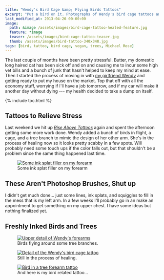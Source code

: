 ```yaml
---
title: "Wendy's Bird Cage &amp; Flying Birds Tattoos"
excerpt: "Put a bird on it. Photographs of Wendy's bird cage tattoos and some ink splat trees on my arms."
last_modified_at: 2013-04-26 00:00:00
image: 
  path: &image /assets/images/bird-cage-tattoo-healed-feature.jpg
  feature: *image
  teaser: /assets/images/bird-cage-tattoo-teaser.jpg
  thumb: /assets/images/bird-tattoo-340x340.jpg
tags: [bird, tattoo, bird cage, vegan, trees, Michael Rose]
---
```


The last couple of months have been pretty stressful. Butter, my domestic long haired cat has been sick off and on and causing me to incur some high vet bills and a bunch of junk that hasn't helped to keep my mind at ease. Then I started the process of moving in with [my girlfriend Wendy](https://2littlerosebuds.com/) and getting ready to put my house on the market. Top that off with all the economy stuff, worrying if I'll have a job tomorrow, and if my car will make it another day without dying --- my health decided to take a dump on itself.

{% include toc.html %}

## Tattoos to Relieve Stress

Last weekend we hit up [*Rise Above Tattoos*](http://myspace.com/riseabovetattoo) again and spent the afternoon getting some more work done. Wendy added a bunch of birds in flight, a cage, and a tree branch to mimic the design of her other arm. She's in the process of healing now so it looks pretty scabby in a few spots. Will probably need some touch ups if the color falls out, but that shouldn't be a problem since the same thing happened last time.

<figure>
    <a href="http://www.flickr.com/photos/michael_knows/sets/72157605004332974/" title="Flickr photoset of my all my tattoos"><img src="{{ site.url }}/assets/images/hair-pull-heart-tattoo-m.jpg" alt="Some ink splat filler on my forearm" /></a>
    <figcaption>Some ink splat filler on my forearm</figcaption>
</figure>

## These Aren't Photoshop Brushes, Shut up

I didn't get much done... just some lines, ink splats, and squiggles to fill in the mess that is my left arm. In a few weeks I'll probably go in an make an appointment to get something on my upper chest. I have some ideas but nothing finalized yet.

## Freshly Inked Birds and Trees

<figure>        
    <a title="Vegan tattoo and birds flying around some tree branches" href="{{ site.url }}/assets/images/bird-cage-tattoo-upper.jpg"><img src="{{ site.url }}/assets/images/bird-cage-tattoo-upper.jpg" alt="Upper detail of Wendy's forearms" /></a>
    <figcaption>Birds flying around some tree branches.</figcaption>
</figure>

<figure>    
    <a title="Birds breaking free, a key, and a lock." href="{{ site.url }}/assets/images/bird-cage-tattoo-lower.jpg"><img src="{{ site.url }}/assets/images/bird-cage-tattoo-lower.jpg" alt="Detail of the Wendy's bird cage tattoo" /></a>
    <figcaption>Still in the process of healing.</figcaption>
</figure>

<figure>
    <a title="Michael's bird in a tree forearm tattoo" href="{{ site.url }}/assets/images/bird-in-tree-forearm-tattoo-l.jpg"><img src="{{ site.url }}/assets/images/bird-in-tree-forearm-tattoo-s.jpg" alt="Bird in a tree forearm tattoo" /></a>
    <figcaption>And here is my bird related tattoo&#8230;</figcaption>
</figure>
